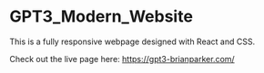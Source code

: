# GPT3_Modern_Website

This is a fully responsive webpage designed with React and CSS.

Check out the live page here: https://gpt3-brianparker.com/
